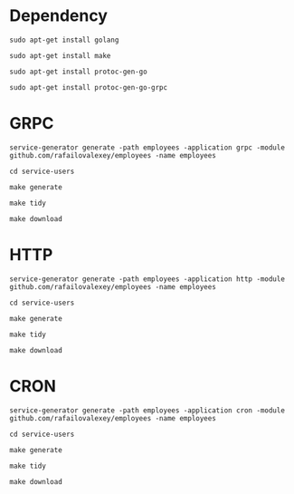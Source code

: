 # Dependency

```sudo apt-get install golang```

```sudo apt-get install make```

```sudo apt-get install protoc-gen-go```

```sudo apt-get install protoc-gen-go-grpc```

# GRPC

```service-generator generate -path employees -application grpc -module github.com/rafailovalexey/employees -name employees```

```cd service-users```

```make generate```

```make tidy```

```make download```

# HTTP

```service-generator generate -path employees -application http -module github.com/rafailovalexey/employees -name employees```

```cd service-users```

```make generate```

```make tidy```

```make download```

# CRON

```service-generator generate -path employees -application cron -module github.com/rafailovalexey/employees -name employees```

```cd service-users```

```make generate```

```make tidy```

```make download```